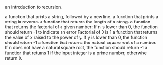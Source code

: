 an introduction to recursion.

a function that prints a string, followed by a new line.
a function that prints a string in reverse.
a function that returns the length of a string.
a function that returns the factorial of a given number: If n is lower than 0, the function should return -1 to indicate an error Factorial of 0 is 1
a function that returns the value of x raised to the power of y. If y is lower than 0, the function should return -1
a function that returns the natural square root of a number. If n does not have a natural square root, the function should return -1
a function that returns 1 if the input integer is a prime number, otherwise return 0.

